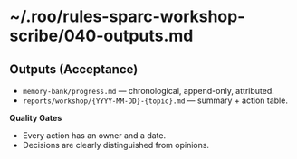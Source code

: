 # ~/.roo/rules-sparc-workshop-scribe/040-outputs.md
## Outputs (Acceptance)

- `memory-bank/progress.md` — chronological, append-only, attributed.
- `reports/workshop/{YYYY-MM-DD}-{topic}.md` — summary + action table.

**Quality Gates**
- Every action has an owner and a date.
- Decisions are clearly distinguished from opinions.
